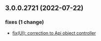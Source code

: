 ## 3.0.0.2721 (2022-07-22)

### fixes (1 change)

- [fix(UI): correction to Api object controller](QuickBox/development/v3-development@0f3b51980d83a262bd9b6f8c2143004eee9b35fe)
